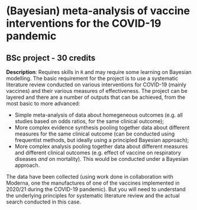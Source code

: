 # (Bayesian) meta-analysis of vaccine interventions for the COVID-19 pandemic 
## BSc project - 30 credits

**Description**: Requires skills in `R` and may require some learning on Bayesian modelling. The basic requirement for the project is to use a systematic literature review conducted on various interventions for COVID-19 (mainly vaccines) and their various measures of effectiveness. The project can be layered and there are a number of outputs that can be achieved, from the most basic to more advanced:

- Simple meta-analysis of data about homegeneous outcomes (e.g. all studies based on odds ratios, for the same clinical outcome);
- More complex evidence synthesis pooling together data about different measures for the same clinical outcome (can be conducted using frequentist methods, but ideally using a principled Bayesian approach);
- More complex analysis pooling together data about different measures and different clinical outcomes (e.g. effect of vaccine on respiratory diseases *and* on mortality). This would be conducted under a Bayesian approach.

The data have been collected (using work done in collaboration with Moderna, one  the manufactures of one of the vaccines implemented in 2020/21 during the COVID-19 pandemic). But you will need to understand the underlying principles for systematic literature review and the actual search conducted in this case.
